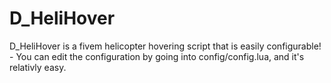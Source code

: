 # D_HeliHover
D_HeliHover is a fivem helicopter hovering script that is easily configurable! - You can edit the configuration by going into config/config.lua, and it's relativly easy.
